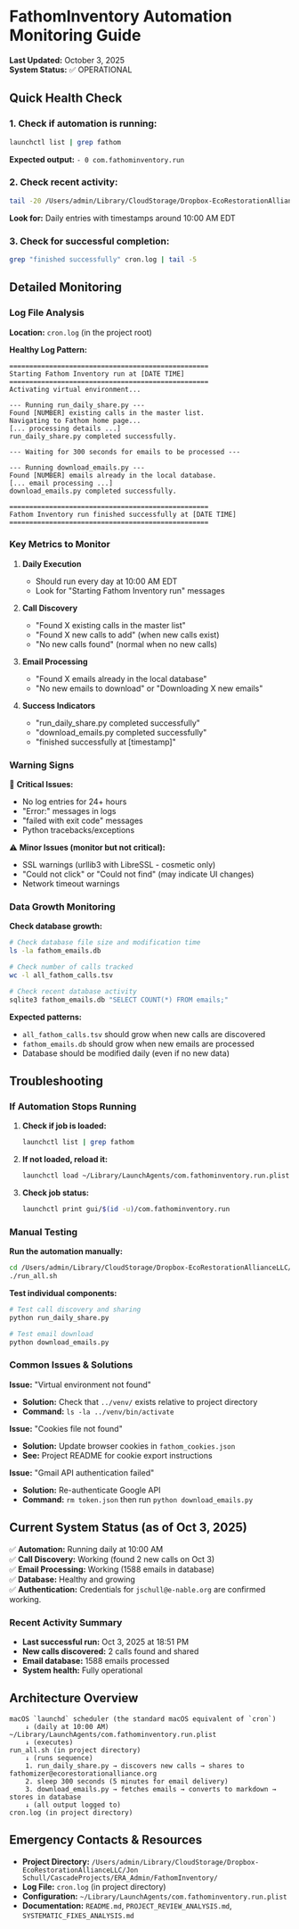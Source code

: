 # FathomInventory Automation Monitoring Guide

**Last Updated:** October 3, 2025  
**System Status:** ✅ OPERATIONAL

## Quick Health Check

### 1. Check if automation is running:
```bash
launchctl list | grep fathom
```
**Expected output:** `- 0 com.fathominventory.run`

### 2. Check recent activity:
```bash
tail -20 /Users/admin/Library/CloudStorage/Dropbox-EcoRestorationAllianceLLC/Jon Schull/CascadeProjects/ERA_Admin/FathomInventory/cron.log
```
**Look for:** Daily entries with timestamps around 10:00 AM EDT

### 3. Check for successful completion:
```bash
grep "finished successfully" cron.log | tail -5
```

## Detailed Monitoring

### Log File Analysis

**Location:** `cron.log` (in the project root)

**Healthy Log Pattern:**
```
==================================================
Starting Fathom Inventory run at [DATE TIME]
==================================================
Activating virtual environment...

--- Running run_daily_share.py ---
Found [NUMBER] existing calls in the master list.
Navigating to Fathom home page...
[... processing details ...]
run_daily_share.py completed successfully.

--- Waiting for 300 seconds for emails to be processed ---

--- Running download_emails.py ---
Found [NUMBER] emails already in the local database.
[... email processing ...]
download_emails.py completed successfully.

==================================================
Fathom Inventory run finished successfully at [DATE TIME]
==================================================
```

### Key Metrics to Monitor

1. **Daily Execution**
   - Should run every day at 10:00 AM EDT
   - Look for "Starting Fathom Inventory run" messages

2. **Call Discovery**
   - "Found X existing calls in the master list"
   - "Found X new calls to add" (when new calls exist)
   - "No new calls found" (normal when no new calls)

3. **Email Processing**
   - "Found X emails already in the local database"
   - "No new emails to download" or "Downloading X new emails"

4. **Success Indicators**
   - "run_daily_share.py completed successfully"
   - "download_emails.py completed successfully"
   - "finished successfully at [timestamp]"

### Warning Signs

🚨 **Critical Issues:**
- No log entries for 24+ hours
- "Error:" messages in logs
- "failed with exit code" messages
- Python tracebacks/exceptions

⚠️ **Minor Issues (monitor but not critical):**
- SSL warnings (urllib3 with LibreSSL - cosmetic only)
- "Could not click" or "Could not find" (may indicate UI changes)
- Network timeout warnings

### Data Growth Monitoring

**Check database growth:**
```bash
# Check database file size and modification time
ls -la fathom_emails.db

# Check number of calls tracked
wc -l all_fathom_calls.tsv

# Check recent database activity
sqlite3 fathom_emails.db "SELECT COUNT(*) FROM emails;"
```

**Expected patterns:**
- `all_fathom_calls.tsv` should grow when new calls are discovered
- `fathom_emails.db` should grow when new emails are processed
- Database should be modified daily (even if no new data)

## Troubleshooting

### If Automation Stops Running

1. **Check if job is loaded:**
   ```bash
   launchctl list | grep fathom
   ```

2. **If not loaded, reload it:**
   ```bash
   launchctl load ~/Library/LaunchAgents/com.fathominventory.run.plist
   ```

3. **Check job status:**
   ```bash
   launchctl print gui/$(id -u)/com.fathominventory.run
   ```

### Manual Testing

**Run the automation manually:**
```bash
cd /Users/admin/Library/CloudStorage/Dropbox-EcoRestorationAllianceLLC/Jon Schull/CascadeProjects/ERA_Admin/FathomInventory
./run_all.sh
```

**Test individual components:**
```bash
# Test call discovery and sharing
python run_daily_share.py

# Test email download
python download_emails.py
```

### Common Issues & Solutions

**Issue:** "Virtual environment not found"
- **Solution:** Check that `../venv/` exists relative to project directory
- **Command:** `ls -la ../venv/bin/activate`

**Issue:** "Cookies file not found"
- **Solution:** Update browser cookies in `fathom_cookies.json`
- **See:** Project README for cookie export instructions

**Issue:** "Gmail API authentication failed"
- **Solution:** Re-authenticate Google API
- **Command:** `rm token.json` then run `python download_emails.py`

## Current System Status (as of Oct 3, 2025)

✅ **Automation:** Running daily at 10:00 AM  
✅ **Call Discovery:** Working (found 2 new calls on Oct 3)  
✅ **Email Processing:** Working (1588 emails in database)  
✅ **Database:** Healthy and growing  
✅ **Authentication:** Credentials for `jschull@e-nable.org` are confirmed working.

### Recent Activity Summary
- **Last successful run:** Oct 3, 2025 at 18:51 PM
- **New calls discovered:** 2 calls found and shared
- **Email database:** 1588 emails processed
- **System health:** Fully operational

## Architecture Overview

```
macOS `launchd` scheduler (the standard macOS equivalent of `cron`)
    ↓ (daily at 10:00 AM)
~/Library/LaunchAgents/com.fathominventory.run.plist
    ↓ (executes)
run_all.sh (in project directory)
    ↓ (runs sequence)
    1. run_daily_share.py → discovers new calls → shares to fathomizer@ecorestorationalliance.org
    2. sleep 300 seconds (5 minutes for email delivery)
    3. download_emails.py → fetches emails → converts to markdown → stores in database
    ↓ (all output logged to)
cron.log (in project directory)
```

## Emergency Contacts & Resources

- **Project Directory:** `/Users/admin/Library/CloudStorage/Dropbox-EcoRestorationAllianceLLC/Jon Schull/CascadeProjects/ERA_Admin/FathomInventory/`
- **Log File:** `cron.log` (in project directory)
- **Configuration:** `~/Library/LaunchAgents/com.fathominventory.run.plist`
- **Documentation:** `README.md`, `PROJECT_REVIEW_ANALYSIS.md`, `SYSTEMATIC_FIXES_ANALYSIS.md`
